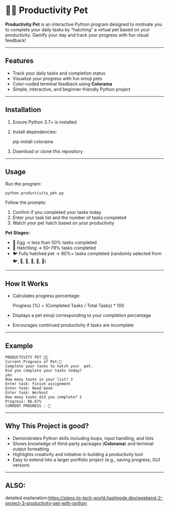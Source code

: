 # 🐦‍🔥 Productivity Pet

**Productivity Pet** is an interactive Python program designed to motivate you to complete your daily tasks by “hatching” a virtual pet based on your productivity. Gamify your day and track your progress with fun visual feedback!

---

## Features
- Track your daily tasks and completion status  
- Visualize your progress with fun emoji pets  
- Color-coded terminal feedback using **Colorama**  
- Simple, interactive, and beginner-friendly Python project  

---

## Installation
1. Ensure Python 3.7+ is installed  
2. Install dependencies:

    pip install colorama

3. Download or clone this repository  

---

## Usage
Run the program:

    python productivity_pet.py

Follow the prompts:  
1. Confirm if you completed your tasks today  
2. Enter your task list and the number of tasks completed  
3. Watch your pet hatch based on your productivity  

**Pet Stages:**
- 🥚 Egg → less than 50% tasks completed  
- 🐣 Hatchling → 50–79% tasks completed  
- 🐦 Fully hatched pet → 80%+ tasks completed (randomly selected from 🐦, 🐧, 🦇, 🦤, 🦆, 🦅)

---

## How It Works
- Calculates progress percentage:

    Progress (%) = (Completed Tasks / Total Tasks) * 100

- Displays a pet emoji corresponding to your completion percentage  
- Encourages continued productivity if tasks are incomplete  

---

## Example
    PRODUCTIVITY PET 🐦‍🔥
    Current Progress of Pet:🥚
    Complete your tasks to hatch your  pet.
    Did you complete your tasks today? 
    yes
    How many tasks in your list? 3
    Enter task: Finish assignment
    Enter task: Read book
    Enter task: Workout
    How many tasks did you complete? 2
    Progress: 66.67%
    CURRENT PROGRESS : 🐣

---

## Why This Project is good?
- Demonstrates Python skills including loops, input handling, and lists  
- Shows knowledge of third-party packages (**Colorama**) and terminal output formatting  
- Highlights creativity and initiative in building a productivity tool  
- Easy to extend into a larger portfolio project (e.g., saving progress, GUI version)  

---

## ALSO:
detailed explanation:https://steps-to-tech-world.hashnode.dev/weekend-2-project-3-productivity-pet-with-python
